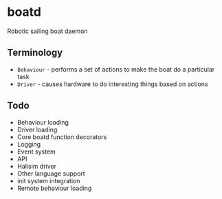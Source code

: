 boatd
=====

Robotic sailing boat daemon

Terminology
-----------

  - `Behaviour` - performs a set of actions to make the boat do a particular task
  - `Driver` - causes hardware to do interesting things based on actions

Todo
----

  - Behaviour loading
  - Driver loading
  - Core boatd function decorators
  - Logging
  - Event system
  - API
  - Halisim driver
  - Other language support
  - init system integration
  - Remote behaviour loading
